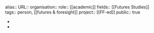 alias::
URL::
organisation::
role:: [[academic]] 
fields:: [[Futures Studies]] 
tags:: person, [[futures & foresight]] 
project:: [[FF-ed]] 
public:: true

-
-